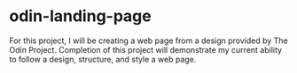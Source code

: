 # odin-landing-page

For this project, I will be creating a web page from a design provided by The Odin Project. Completion of this project will demonstrate my current ability to follow a design, structure, and style a web page.